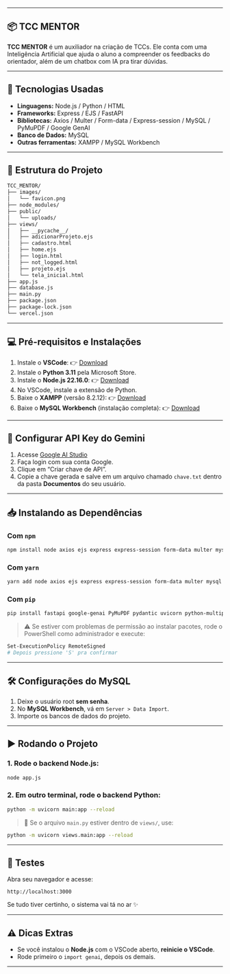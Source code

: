 
---

## 📦 TCC MENTOR

**TCC MENTOR** é um auxiliador na criação de TCCs. Ele conta com uma Inteligência Artificial que ajuda o aluno a compreender os feedbacks do orientador, além de um chatbox com IA pra tirar dúvidas.

---

## 🚀 Tecnologias Usadas

* **Linguagens:** Node.js / Python / HTML
* **Frameworks:** Express / EJS / FastAPI
* **Bibliotecas:** Axios / Multer / Form-data / Express-session / MySQL / PyMuPDF / Google GenAI
* **Banco de Dados:** MySQL
* **Outras ferramentas:** XAMPP / MySQL Workbench

---

## 📂 Estrutura do Projeto

```bash
TCC_MENTOR/
├── images/
│   └── favicon.png
├── node_modules/
├── public/
│   └── uploads/
├── views/
│   ├── __pycache__/
│   ├── adicionarProjeto.ejs
│   ├── cadastro.html
│   ├── home.ejs
│   ├── login.html
│   ├── not_logged.html
│   ├── projeto.ejs
│   └── tela_inicial.html
├── app.js
├── database.js
├── main.py
├── package.json
├── package-lock.json
└── vercel.json
```

---

## 💻 Pré-requisitos e Instalações

1. Instale o **VSCode**:
   👉 [Download](https://code.visualstudio.com/Download)
2. Instale o **Python 3.11** pela Microsoft Store.
3. Instale o **Node.js 22.16.0**:
   👉 [Download](https://nodejs.org/pt/download)
4. No VSCode, instale a extensão de Python.
5. Baixe o **XAMPP** (versão 8.2.12):
   👉 [Download](https://www.apachefriends.org/download.html)
6. Baixe o **MySQL Workbench** (instalação completa):
   👉 [Download](https://dev.mysql.com/downloads/file/?id=541637)

---

## 🔑 Configurar API Key do Gemini

1. Acesse [Google AI Studio](https://aistudio.google.com/app/apikey)
2. Faça login com sua conta Google.
3. Clique em “Criar chave de API”.
4. Copie a chave gerada e salve em um arquivo chamado `chave.txt` dentro da pasta **Documentos** do seu usuário.

---

## 📥 Instalando as Dependências

### Com `npm`

```bash
npm install node axios ejs express express-session form-data multer mysql
```

### Com `yarn`

```bash
yarn add node axios ejs express express-session form-data multer mysql
```

### Com `pip`

```bash
pip install fastapi google-genai PyMuPDF pydantic uvicorn python-multipart
```

> ⚠️ Se estiver com problemas de permissão ao instalar pacotes, rode o PowerShell como administrador e execute:

```bash
Set-ExecutionPolicy RemoteSigned
# Depois pressione 'S' pra confirmar
```

---

## 🛠 Configurações do MySQL

1. Deixe o usuário root **sem senha**.
2. No **MySQL Workbench**, vá em `Server > Data Import`.
3. Importe os bancos de dados do projeto.

---

## ▶️ Rodando o Projeto

### 1. Rode o backend Node.js:

```bash
node app.js
```

### 2. Em outro terminal, rode o backend Python:

```bash
python -m uvicorn main:app --reload
```

> 🔁 Se o arquivo `main.py` estiver dentro de `views/`, use:

```bash
python -m uvicorn views.main:app --reload
```

---

## 🧪 Testes

Abra seu navegador e acesse:

```
http://localhost:3000
```

Se tudo tiver certinho, o sistema vai tá no ar ✨

---

## ⚠️ Dicas Extras

* Se você instalou o **Node.js** com o VSCode aberto, **reinicie o VSCode**.
* Rode primeiro o `import genai`, depois os demais.

---
